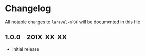 # Changelog

All notable changes to `laravel-mPDF` will be documented in this file

## 1.0.0 - 201X-XX-XX

- initial release
